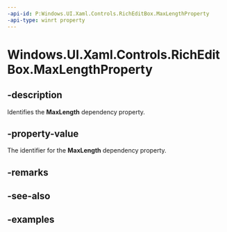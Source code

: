 ```yaml
---
-api-id: P:Windows.UI.Xaml.Controls.RichEditBox.MaxLengthProperty
-api-type: winrt property
---
```


<!-- Property syntax.
public DependencyProperty MaxLengthProperty { get; }
-->

# Windows.UI.Xaml.Controls.RichEditBox.MaxLengthProperty

## -description
Identifies the **MaxLength** dependency property.



## -property-value
The identifier for the **MaxLength** dependency property.

## -remarks

## -see-also

## -examples

